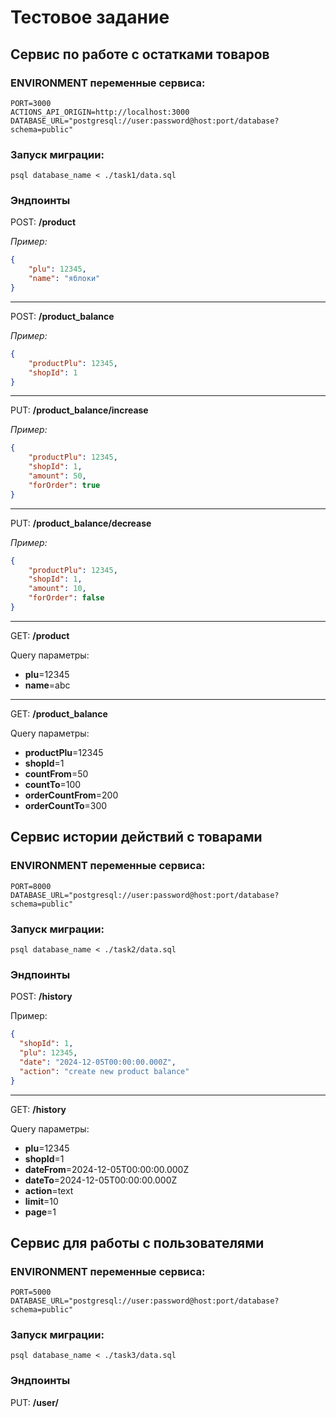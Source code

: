 # Тестовое задание 

## Сервис по работе с остатками товаров

### ENVIRONMENT переменные сервиса:

```shell
PORT=3000
ACTIONS_API_ORIGIN=http://localhost:3000
DATABASE_URL="postgresql://user:password@host:port/database?schema=public"
```

### Запуск миграции:
```shell
psql database_name < ./task1/data.sql
```

### Эндпоинты

POST: **/product**

*Пример:*
```json
{
	"plu": 12345,
	"name": "яблоки"
}
```
___

POST: **/product_balance**

*Пример:*
```json
{
	"productPlu": 12345,
	"shopId": 1
}
```
___
PUT: **/product_balance/increase**

*Пример:*
```json
{
	"productPlu": 12345,
	"shopId": 1,
	"amount": 50,
	"forOrder": true
}
```
___
PUT: **/product_balance/decrease**

*Пример:*
```json
{
	"productPlu": 12345,
	"shopId": 1,
	"amount": 10,
	"forOrder": false
}
```
___
GET: **/product**

Query параметры:
 - **plu**=12345
 - **name**=abc
___

GET: **/product_balance**

Query параметры:
 - **productPlu**=12345
 - **shopId**=1
 - **countFrom**=50
 - **countTo**=100
 - **orderCountFrom**=200
 - **orderCountTo**=300


## Cервис истории действий с товарами

### ENVIRONMENT переменные сервиса:

```shell
PORT=8000
DATABASE_URL="postgresql://user:password@host:port/database?schema=public"
```

### Запуск миграции:
```shell
psql database_name < ./task2/data.sql
```

### Эндпоинты

POST: **/history**

Пример:
```json
{
  "shopId": 1,
  "plu": 12345,
  "date": "2024-12-05T00:00:00.000Z",
  "action": "create new product balance"
}
```
___
GET: **/history**

Query параметры:
 - **plu**=12345
 - **shopId**=1
 - **dateFrom**=2024-12-05T00:00:00.000Z
 - **dateTo**=2024-12-05T00:00:00.000Z
 - **action**=text
 - **limit**=10
 - **page**=1


## Сервис для работы с пользователями

### ENVIRONMENT переменные сервиса:

```shell
PORT=5000
DATABASE_URL="postgresql://user:password@host:port/database?schema=public"
```

### Запуск миграции:
```shell
psql database_name < ./task3/data.sql
```

### Эндпоинты

PUT: **/user/**